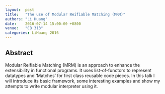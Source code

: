 ```yaml
--- 
layout:  post 
title:   "The use of Modular Reifiable Matching (MRM)"
authors: "Li Huang"
date:    2016-07-14 15:00:00 +0800
venue:   "CB 313"
categories: LiHuang 2016
--- 
```

## Abstract

Modular Reifiable Matching (MRM) is an approach to enhance the
extensibility in
functional programs. It uses list-of-functors to represent datatypes and
‘Matches’ for first class reusable code pieces. In this talk I will
introduce
its basic framework, some interesting examples and show my attempts to write
modular interpreter using it.


